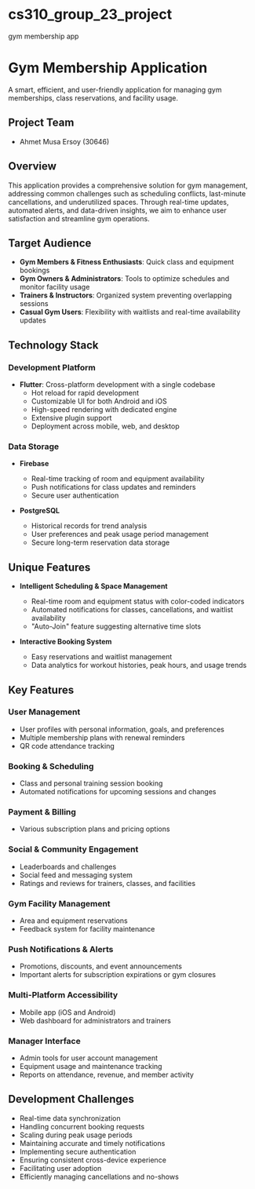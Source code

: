# cs310_group_23_project
gym membership app


# Gym Membership Application

A smart, efficient, and user-friendly application for managing gym memberships, class reservations, and facility usage.

## Project Team

- Ahmet Musa Ersoy (30646)


## Overview

This application provides a comprehensive solution for gym management, addressing common challenges such as scheduling conflicts, last-minute cancellations, and underutilized spaces. Through real-time updates, automated alerts, and data-driven insights, we aim to enhance user satisfaction and streamline gym operations.

## Target Audience

- **Gym Members & Fitness Enthusiasts**: Quick class and equipment bookings
- **Gym Owners & Administrators**: Tools to optimize schedules and monitor facility usage
- **Trainers & Instructors**: Organized system preventing overlapping sessions
- **Casual Gym Users**: Flexibility with waitlists and real-time availability updates

## Technology Stack

### Development Platform
- **Flutter**: Cross-platform development with a single codebase
  - Hot reload for rapid development
  - Customizable UI for both Android and iOS
  - High-speed rendering with dedicated engine
  - Extensive plugin support
  - Deployment across mobile, web, and desktop

### Data Storage
- **Firebase**
  - Real-time tracking of room and equipment availability
  - Push notifications for class updates and reminders
  - Secure user authentication

- **PostgreSQL**
  - Historical records for trend analysis
  - User preferences and peak usage period management
  - Secure long-term reservation data storage

## Unique Features

- **Intelligent Scheduling & Space Management**
  - Real-time room and equipment status with color-coded indicators
  - Automated notifications for classes, cancellations, and waitlist availability
  - "Auto-Join" feature suggesting alternative time slots

- **Interactive Booking System**
  - Easy reservations and waitlist management
  - Data analytics for workout histories, peak hours, and usage trends

## Key Features

### User Management
- User profiles with personal information, goals, and preferences
- Multiple membership plans with renewal reminders
- QR code attendance tracking

### Booking & Scheduling
- Class and personal training session booking
- Automated notifications for upcoming sessions and changes

### Payment & Billing
- Various subscription plans and pricing options

### Social & Community Engagement
- Leaderboards and challenges
- Social feed and messaging system
- Ratings and reviews for trainers, classes, and facilities

### Gym Facility Management
- Area and equipment reservations
- Feedback system for facility maintenance

### Push Notifications & Alerts
- Promotions, discounts, and event announcements
- Important alerts for subscription expirations or gym closures

### Multi-Platform Accessibility
- Mobile app (iOS and Android)
- Web dashboard for administrators and trainers

### Manager Interface
- Admin tools for user account management
- Equipment usage and maintenance tracking
- Reports on attendance, revenue, and member activity

## Development Challenges

- Real-time data synchronization
- Handling concurrent booking requests
- Scaling during peak usage periods
- Maintaining accurate and timely notifications
- Implementing secure authentication
- Ensuring consistent cross-device experience
- Facilitating user adoption
- Efficiently managing cancellations and no-shows

